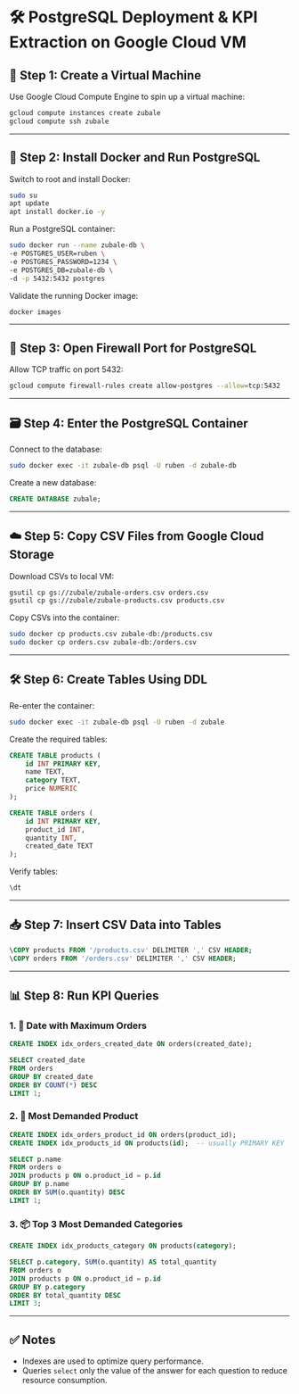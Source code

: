 # 🛠️ PostgreSQL Deployment & KPI Extraction on Google Cloud VM

## 🚀 Step 1: Create a Virtual Machine

Use Google Cloud Compute Engine to spin up a virtual machine:

```bash
gcloud compute instances create zubale
gcloud compute ssh zubale
```

---

## 🐳 Step 2: Install Docker and Run PostgreSQL

Switch to root and install Docker:

```bash
sudo su
apt update
apt install docker.io -y
```

Run a PostgreSQL container:

```bash
sudo docker run --name zubale-db \
-e POSTGRES_USER=ruben \
-e POSTGRES_PASSWORD=1234 \
-e POSTGRES_DB=zubale-db \
-d -p 5432:5432 postgres
```

Validate the running Docker image:

```bash
docker images
```

---

## 🔐 Step 3: Open Firewall Port for PostgreSQL

Allow TCP traffic on port 5432:

```bash
gcloud compute firewall-rules create allow-postgres --allow=tcp:5432
```

---

## 🗃️ Step 4: Enter the PostgreSQL Container

Connect to the database:

```bash
sudo docker exec -it zubale-db psql -U ruben -d zubale-db
```

Create a new database:

```sql
CREATE DATABASE zubale;
```

---

## ☁️ Step 5: Copy CSV Files from Google Cloud Storage

Download CSVs to local VM:

```bash
gsutil cp gs://zubale/zubale-orders.csv orders.csv
gsutil cp gs://zubale/zubale-products.csv products.csv
```

Copy CSVs into the container:

```bash
sudo docker cp products.csv zubale-db:/products.csv
sudo docker cp orders.csv zubale-db:/orders.csv
```

---

## 🛠️ Step 6: Create Tables Using DDL

Re-enter the container:

```bash
sudo docker exec -it zubale-db psql -U ruben -d zubale
```

Create the required tables:

```sql
CREATE TABLE products (
    id INT PRIMARY KEY,
    name TEXT,
    category TEXT,
    price NUMERIC
);

CREATE TABLE orders (
    id INT PRIMARY KEY,
    product_id INT,
    quantity INT,
    created_date TEXT
);
```

Verify tables:

```sql
\dt
```

---

## 📥 Step 7: Insert CSV Data into Tables

```sql
\COPY products FROM '/products.csv' DELIMITER ',' CSV HEADER;
\COPY orders FROM '/orders.csv' DELIMITER ',' CSV HEADER;
```

---

## 📊 Step 8: Run KPI Queries

### 1. 📅 Date with Maximum Orders

```sql
CREATE INDEX idx_orders_created_date ON orders(created_date);

SELECT created_date
FROM orders
GROUP BY created_date
ORDER BY COUNT(*) DESC
LIMIT 1;
```

### 2. 🥇 Most Demanded Product

```sql
CREATE INDEX idx_orders_product_id ON orders(product_id);
CREATE INDEX idx_products_id ON products(id);  -- usually PRIMARY KEY

SELECT p.name
FROM orders o
JOIN products p ON o.product_id = p.id
GROUP BY p.name
ORDER BY SUM(o.quantity) DESC
LIMIT 1;
```

### 3. 📦 Top 3 Most Demanded Categories

```sql
CREATE INDEX idx_products_category ON products(category);

SELECT p.category, SUM(o.quantity) AS total_quantity
FROM orders o
JOIN products p ON o.product_id = p.id
GROUP BY p.category
ORDER BY total_quantity DESC
LIMIT 3;
```

---

## ✅ Notes
- Indexes are used to optimize query performance.
- Queries `select` only the value of the answer for each question to reduce resource consumption.
